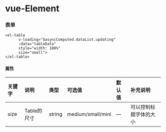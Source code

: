 # vue-Element
### 表单
```vue
<el-table
      v-loading="$asyncComputed.dataList.updating"
      :data="tableData"
      style="width: 100%"
      size="small">
</el-table>
```
#### 属性

关键字|说明|类型|可选值|默认值|补充说明
:---|:---|:---|:---|:---|:---
size | Table的尺寸 | string | medium/small/mini | — | 可以控制标题字体的大小